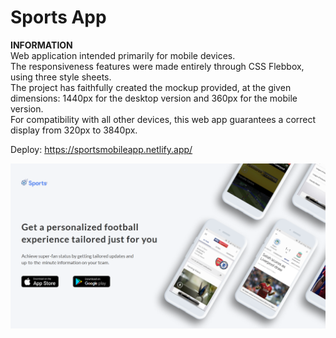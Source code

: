 # Sports App

<strong>INFORMATION</strong><br>
Web application intended primarily for mobile devices.<br>
The responsiveness features were made entirely through CSS Flebbox, using three style sheets.<br>
The project has faithfully created the mockup provided, at the given dimensions: 1440px for the desktop version and 360px for the mobile version.<br>
For compatibility with all other devices, this web app guarantees a correct display from 320px to 3840px.<br>

Deploy:
https://sportsmobileapp.netlify.app/

![alt text](https://github.com/DomenicoMassimoCavaglieri/Responsive-Landing-Page/blob/master/images/open.png?raw=true)
